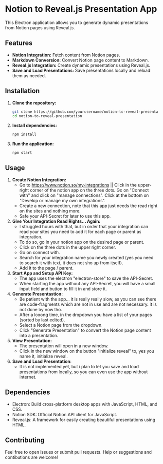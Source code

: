 # Notion to Reveal.js Presentation App

This Electron application allows you to generate dynamic presentations from Notion pages using Reveal.js. 

## Features

- **Notion Integration:** Fetch content from Notion pages.
- **Markdown Conversion:** Convert Notion page content to Markdown.
- **Reveal.js Integration:** Create dynamic presentations using Reveal.js.
- **Save and Load Presentations:** Save presentations locally and reload them as needed.

## Installation

1. **Clone the repository:**
   ```bash
   git clone https://github.com/yourusername/notion-to-reveal-presentation.git
   cd notion-to-reveal-presentation
   ```

2. **Install dependencies:**
    ```bash
   npm install
   ```

3. **Run the application:**
    ```bash
    npm start
    ```

## Usage
1. **Create Notion Integration:**
    - Go to https://www.notion.so/my-integrations || Click in the upper-right corner of the notion app on the three dots. Go on "Connect with" and click on "manage connections". Click at the bottom on "Develop or manage my own integrations".
    - Create a new connection, note that this app just needs the read right on the sites and nothing more.
    - Safe your API-Secret for later to use this app.
2. **Give Your Integration Read Rights... Again:**
    - I struggled hours with that, but in order that your integration can read your sites you need to add it for each page or parent as integration.
    - To do so, go in your notion app on the desired page or parent.
    - Click on the three dots in the upper right corner.
    - Go on connect with.
    - Search for your integration name you newly created (yes you need to search it with text, it does not sho up from itself).
    - Add it to the page / parent.
3. **Start App and Setup API Key:**
    - The app uses the electron "electron-store" to save the API-Secret.
    - When starting the app without any API-Secret, you will have a small input field and button to fill it in and store it.
4. **Generate Presentastion:**
    - Be patient with the app... it is really really slow, as you can see there are code-fragments which are not in use and are not necessary. It is not done by now tho.
    - After a looong time, in the dropdown you have a list of your pages (sorted by last edited).
    - Select a Notion page from the dropdown.
    - Click "Generate Presentation" to convert the Notion page content into a presentation.
5. **View Presentation:**
    - The presentation will open in a new window.
    - Click in the new window on the button "initialize reveal" to, yes you name it, initialize reveal.
6. **Save and Load Presentation:**
    - It is not implemented yet, but i plan to let you save and load presentations from locally, so you can even use the app without internet.

## Dependencies
- Electron: Build cross-platform desktop apps with JavaScript, HTML, and CSS.
- Notion SDK: Official Notion API client for JavaScript.
- Reveal.js: A framework for easily creating beautiful presentations using HTML.

## Contributing
Feel free to open issues or submit pull requests. Help or suggestions and contibutions are welcome!